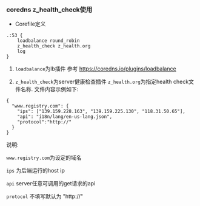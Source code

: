### coredns z_health_check使用
- Corefile定义
```
.:53 {
    loadbalance round_robin
    z_health_check z_health.org
    log
}
```

1. `loadbalance`为lb插件 参考 https://coredns.io/plugins/loadbalance

2. `z_health_check`为server健康检查插件
`z_health.org`为指定health check文件名称. 文件内容示例如下:
```
{
  "www.registry.com": {
    "ips": ["139.159.228.163", "139.159.225.130", "118.31.50.65"],
    "api": "i18n/lang/en-us-lang.json",
    "protocol":"http://"
  }
}
```

说明:

`www.registry.com`为设定的域名

`ips` 为后端运行的host ip

`api` server任意可调用的get请求的api

`protocol` 不填写默认为 "http://"

